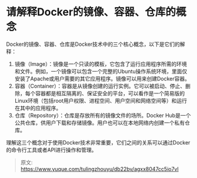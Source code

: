 # 请解释Docker的镜像、容器、仓库的概念

Docker的镜像、容器、仓库是Docker技术中的三个核心概念，以下是它们的解释：

1. 镜像（Image）：镜像是一个只读的模板，它包含了运行应用程序所需的环境和文件。例如，一个镜像可以包含一个完整的Ubuntu操作系统环境，里面仅安装了Apache或用户需要的其它应用程序。镜像可以用来创建Docker容器。
2. 容器（Container）：容器是从镜像创建的运行实例。它可以被启动、停止、删除，每个容器都是相互隔离的、保证安全的平台，可以看作是一个简易版的Linux环境（包括root用户权限、进程空间、用户空间和网络空间等）和运行在其中的应用程序。
3. 仓库（Repository）：仓库是存放所有的镜像文件的场所。Docker Hub是一个公共仓库，供用户下载和存储镜像。用户也可以在本地网络内创建一个私有仓库。

理解这三个概念对于使用Docker技术非常重要，它们之间的关系可以通过Docker的命令行工具或者API进行操作和管理。



> 原文: <https://www.yuque.com/tulingzhouyu/db22bv/agxx8047cc5io7vl>